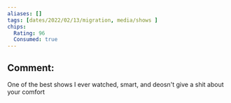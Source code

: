 ```yaml
---
aliases: []
tags: [dates/2022/02/13/migration, media/shows ]
chips:
  Rating: 96
  Consumed: true
---
```

 
## Comment:
One of the best shows I ever watched, smart, and deosn't give a shit about your comfort